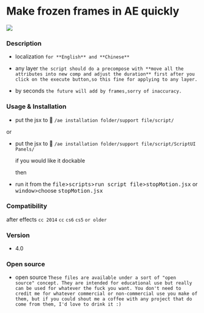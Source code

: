 
# Make **frozen** frames in AE quickly

[![](http://ww1.sinaimg.cn/bmiddle/66e22e28gw1enwlimoietg20c80dwngp.gif)](http://weibo.com/songz)

### Description

  - localization `for **English** and **Chinese**`

  - any layer `the script should do a precompose with **move all the attributes into new comp and adjust the duration** first after you click on the execute button,so this fine for applying to any layer.` 

  - by seconds `the future will add by frames,sorry of inaccuracy.`
  
### Usage & Installation

  - put the jsx to :open_file_folder: `/ae installation folder/support file/script/`
   
  or

  - put the jsx to :open_file_folder: `/ae installation folder/support file/script/ScriptUI Panels/`
   
    if you would like it dockable 

    then

  - run it from the <kbd>file</kbd>><kbd>scripts</kbd>><kbd>run script file</kbd>><kbd>stopMotion.jsx</kbd> or <kbd>window</kbd>>choose <kbd>stopMotion.jsx</kbd>

### Compatibility

  after effects `cc 2014` `cc` `cs6` `cs5` `or older`
  
### Version

 - 4.0 
 
### Open source

 - open source `These files are available under a sort of "open source" concept. They are intended for educational use but really can be used for whatever the fuck you want. You don't need to credit me for whatever commercial or non-commercial use you make of them, but if you could shout me a coffee with any project that do come from them, I'd love to drink it :)`

